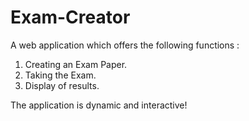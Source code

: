 # Exam-Creator
A web application which offers the following functions :
1. Creating an Exam Paper.
2. Taking the Exam.
3. Display of results.

The application is dynamic and interactive!
